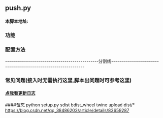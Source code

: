 ## push.py

#### 本脚本地址:


### 功能
 

### 配置方法

-----------------------------------------------分割线----------------------------------------------------------------

### 常见问题(接入时无需执行这里,脚本出问题时可参考这里)

#### [点我看更新日志](https://github.com/spWang/gitHooks/blob/master/changelog.md)

####备忘
python setup.py sdist bdist_wheel
twine upload dist/*
https://blog.csdn.net/qq_38486203/article/details/83659287
